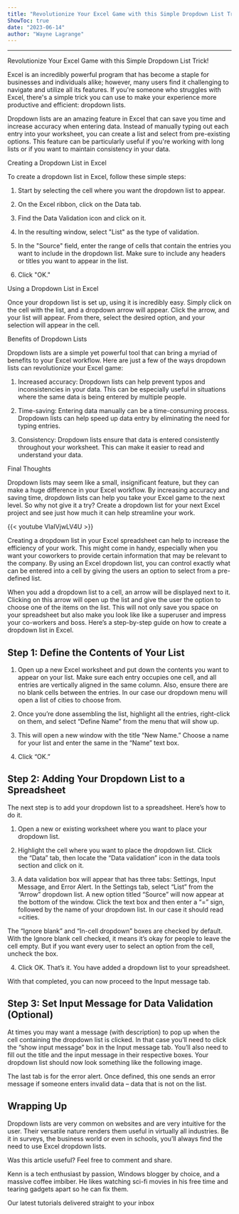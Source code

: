 ```yaml
---
title: "Revolutionize Your Excel Game with this Simple Dropdown List Trick!"
ShowToc: true 
date: "2023-06-14"
author: "Wayne Lagrange"
---
```

*****
Revolutionize Your Excel Game with this Simple Dropdown List Trick!

Excel is an incredibly powerful program that has become a staple for businesses and individuals alike; however, many users find it challenging to navigate and utilize all its features. If you're someone who struggles with Excel, there's a simple trick you can use to make your experience more productive and efficient: dropdown lists.

Dropdown lists are an amazing feature in Excel that can save you time and increase accuracy when entering data. Instead of manually typing out each entry into your worksheet, you can create a list and select from pre-existing options. This feature can be particularly useful if you're working with long lists or if you want to maintain consistency in your data.

Creating a Dropdown List in Excel

To create a dropdown list in Excel, follow these simple steps:

1. Start by selecting the cell where you want the dropdown list to appear.

2. On the Excel ribbon, click on the Data tab.

3. Find the Data Validation icon and click on it.

4. In the resulting window, select "List" as the type of validation.

5. In the "Source" field, enter the range of cells that contain the entries you want to include in the dropdown list. Make sure to include any headers or titles you want to appear in the list.

6. Click "OK."

Using a Dropdown List in Excel

Once your dropdown list is set up, using it is incredibly easy. Simply click on the cell with the list, and a dropdown arrow will appear. Click the arrow, and your list will appear. From there, select the desired option, and your selection will appear in the cell.

Benefits of Dropdown Lists

Dropdown lists are a simple yet powerful tool that can bring a myriad of benefits to your Excel workflow. Here are just a few of the ways dropdown lists can revolutionize your Excel game:

1. Increased accuracy: Dropdown lists can help prevent typos and inconsistencies in your data. This can be especially useful in situations where the same data is being entered by multiple people.

2. Time-saving: Entering data manually can be a time-consuming process. Dropdown lists can help speed up data entry by eliminating the need for typing entries.

3. Consistency: Dropdown lists ensure that data is entered consistently throughout your worksheet. This can make it easier to read and understand your data.

Final Thoughts

Dropdown lists may seem like a small, insignificant feature, but they can make a huge difference in your Excel workflow. By increasing accuracy and saving time, dropdown lists can help you take your Excel game to the next level. So why not give it a try? Create a dropdown list for your next Excel project and see just how much it can help streamline your work.

{{< youtube VlaIVjwLV4U >}} 



Creating a dropdown list in your Excel spreadsheet can help to increase the efficiency of your work. This might come in handy, especially when you want your coworkers to provide certain information that may be relevant to the company. By using an Excel dropdown list, you can control exactly what can be entered into a cell by giving the users an option to select from a pre-defined list.
 
When you add a dropdown list to a cell, an arrow will be displayed next to it. Clicking on this arrow will open up the list and give the user the option to choose one of the items on the list. This will not only save you space on your spreadsheet but also make you look like like a superuser and impress your co-workers and boss. Here’s a step-by-step guide on how to create a dropdown list in Excel.
 
## Step 1: Define the Contents of Your List
 
1. Open up a new Excel worksheet and put down the contents you want to appear on your list. Make sure each entry occupies one cell, and all entries are vertically aligned in the same column. Also, ensure there are no blank cells between the entries. In our case our dropdown menu will open a list of cities to choose from.
 

 
2. Once you’re done assembling the list, highlight all the entries, right-click on them, and select “Define Name” from the menu that will show up.
 
3. This will open a new window with the title “New Name.” Choose a name for your list and enter the same in the “Name” text box.
 
4. Click “OK.”
 
## Step 2: Adding Your Dropdown List to a Spreadsheet
 
The next step is to add your dropdown list to a spreadsheet. Here’s how to do it.
 
1. Open a new or existing worksheet where you want to place your dropdown list.
 
2. Highlight the cell where you want to place the dropdown list. Click the “Data” tab, then locate the “Data validation” icon in the data tools section and click on it.
 
3. A data validation box will appear that has three tabs: Settings, Input Message, and Error Alert. In the Settings tab, select “List” from the “Arrow” dropdown list. A new option titled “Source” will now appear at the bottom of the window. Click the text box and then enter a “=” sign, followed by the name of your dropdown list. In our case it should read =cities.
 
The “Ignore blank” and “In-cell dropdown” boxes are checked by default. With the Ignore blank cell checked, it means it’s okay for people to leave the cell empty. But if you want every user to select an option from the cell, uncheck the box.
 
4. Click OK. That’s it. You have added a dropdown list to your spreadsheet.
 
With that completed, you can now proceed to the Input message tab.
 
## Step 3: Set Input Message for Data Validation (Optional)
 
At times you may want a message (with description) to pop up when the cell containing the dropdown list is clicked. In that case you’ll need to click the “show input message” box in the Input message tab. You’ll also need to fill out the title and the input message in their respective boxes. Your dropdown list should now look something like the following image.
 
The last tab is for the error alert. Once defined, this one sends an error message if someone enters invalid data – data that is not on the list.
 
## Wrapping Up
 
Dropdown lists are very common on websites and are very intuitive for the user. Their versatile nature renders them useful in virtually all industries. Be it in surveys, the business world or even in schools, you’ll always find the need to use Excel dropdown lists.
 
Was this article useful? Feel free to comment and share.
 
Kenn is a tech enthusiast by passion, Windows blogger by choice, and a massive coffee imbiber. He likes watching sci-fi movies in his free time and tearing gadgets apart so he can fix them.
 
Our latest tutorials delivered straight to your inbox




